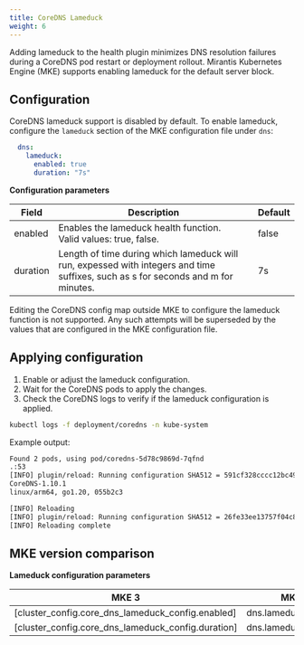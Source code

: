 ```yaml
---
title: CoreDNS Lameduck
weight: 6
---
```


Adding lameduck to the health plugin minimizes DNS resolution failures during a CoreDNS pod restart or deployment rollout. 
Mirantis Kubernetes Engine (MKE) supports enabling lameduck for the default server block.


## Configuration

CoreDNS lameduck support is disabled by default. To enable lameduck, configure
the `lameduck` section of the MKE configuration file under `dns`:

```yaml
  dns:
    lameduck:
      enabled: true
      duration: "7s"
```

**Configuration parameters**

| Field                      | Description                                                             | Default |
|----------------------------|-------------------------------------------------------------------------|---------|
| enabled                    | Enables the lameduck health function.<br/>  Valid values: true, false.  | false   |
| duration                   | Length of time during which lameduck will run, expessed with integers and time suffixes, such as s for seconds and m for minutes.                                            | 7s      |


<callout type="info"> Editing the CoreDNS config map outside MKE to configure the lameduck function is not supported. Any such attempts will be superseded by the values that are configured in the MKE configuration file.</callout >

## Applying configuration

1. Enable or adjust the lameduck configuration.
2. Wait for the CoreDNS pods to apply the changes.
3. Check the CoreDNS logs to verify if the lameduck configuration is applied.

```bash
kubectl logs -f deployment/coredns -n kube-system
```

Example output:

```bash
Found 2 pods, using pod/coredns-5d78c9869d-7qfnd
.:53
[INFO] plugin/reload: Running configuration SHA512 = 591cf328cccc12bc490481273e738df59329c62c0b729d94e8b61db9961c2fa5f046dd37f1cf888b953814040d180f52594972691cd6ff41be96639138a43908
CoreDNS-1.10.1
linux/arm64, go1.20, 055b2c3

[INFO] Reloading
[INFO] plugin/reload: Running configuration SHA512 = 26fe33ee13757f04c8c9a1caebd7c6f0614306c92089ea215f1a8663f95ff1e673d4fa5de544b31492231923d4679370ce8735823ce3b5e65e5c23a9029c4512
[INFO] Reloading complete
```

## MKE version comparison

**Lameduck configuration parameters**

| MKE 3                                                 | MKE 4                                                                                                                                                                                                                                                                                                                                                                                                                |
|-------------------------------------------------------|----------------------------------------------------------------------------------------------------------------------------------------------------------------------------------------------------------------------------------------------------------------------------------------------------------------------------------------------------------------------------------------------------------------------|
| [cluster_config.core_dns_lameduck_config.enabled]     |  dns.lameduck.enabled                                                                                                                                                                                                                                                                                                                                                                                           |
| [cluster_config.core_dns_lameduck_config.duration]    |  dns.lameduck.duration                                                                                                                                                                                                                                                                                                                                                                                       |

